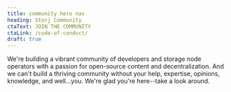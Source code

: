 ```yaml
---
title: community hero nav
heading: Storj Community
ctaText: JOIN THE COMMUNITY
ctaLink: /code-of-conduct/
draft: true
---
```

We're building a vibrant community of developers and storage node operators with a passion for open-source content and decentralization. And we can't build a thriving community without your help, expertise, opinions, knowledge, and well...you. We're glad you're here--take a look around.
